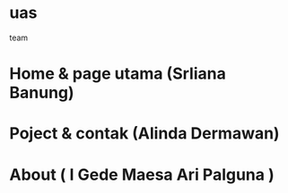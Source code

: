 # uas
team
# Home & page utama (Srliana Banung)
# Poject & contak (Alinda Dermawan)
# About ( I Gede Maesa Ari Palguna )

